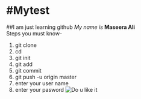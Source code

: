 #Mytest
=======
##I am just learning github
*My name is* **Maseera Ali**  
Steps you must know-  
1. git clone <link>  
2. cd <foldername>  
  1. git init
  2. git add <filename>
  3. git commit
  4. git push -u origin master
3. enter your user name 
4. enter your pasword 
![Do u like it](https://www.google.co.in/search?q=github&biw=1301&bih=673&source=lnms&tbm=isch&sa=X&ei=p4eRVI6wINiKuASKr4GQCw&ved=0CAcQ_AUoAg#facrc=_&imgdii=_&imgrc=aS8CySPnerYztM%253A%3Bh_l8duSq6YD3pM%3Bhttp%253A%252F%252Fwww.wakanda.org%252Fsites%252Fdefault%252Ffiles%252Fblog%252Fblog-github.png%3Bhttp%253A%252F%252Fwww.wakanda.org%252Fblog%252Fbe-star-github%3B580%3B230)
